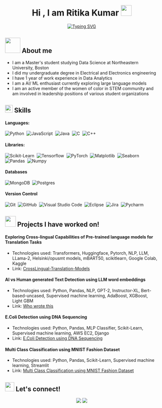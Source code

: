 <h1 align="center">Hi , I am Ritika Kumar <img src="https://media.giphy.com/media/hvRJCLFzcasrR4ia7z/giphy.gif" width="35"></h1>
<p align="center">
<a href="https://git.io/typing-svg"><img src="https://readme-typing-svg.demolab.com?font=Fira+Code&pause=1000&center=true&width=435&lines=Self-taught+Python+Programmer%2C;Data+Science+Graduate+Student%2C;AI%2FML+enthusiast%2C" alt="Typing SVG" /></a>
</p>
	
## <picture><img src = "https://github.com/7oSkaaa/7oSkaaa/blob/main/Images/about_me.gif?raw=true" width = 50px></picture> About me

- I am a Master's student studying Data Science at Northeastern University, Boston
- I did my undergraduate degree in Electrical and Electronics engineering
- I have 1 year of work experience in Data Analytics
- I am a AI/ ML enthusiast currently exploring large language models
- I am an active member of the women of color in STEM community and am involved in leadership positions of various student organizations

## <img src="https://media2.giphy.com/media/QssGEmpkyEOhBCb7e1/giphy.gif?cid=ecf05e47a0n3gi1bfqntqmob8g9aid1oyj2wr3ds3mg700bl&rid=giphy.gif" width ="25"><b> Skills</b>

####  Languages:

![Python](https://img.shields.io/badge/python-3670A0?style=for-the-badge&logo=python&logoColor=ffdd54)&nbsp;
![JavaScript](https://img.shields.io/badge/javascript-%23323330.svg?style=for-the-badge&logo=javascript&logoColor=%23F7DF1E)&nbsp;
![Java](https://img.shields.io/badge/java-%23ED8B00.svg?style=for-the-badge&logo=java&logoColor=white)&nbsp;
![C](https://img.shields.io/badge/c-%2300599C.svg?style=for-the-badge&logo=c&logoColor=white)&nbsp;
![C++](https://img.shields.io/badge/c++-%2300599C.svg?style=for-the-badge&logo=c%2B%2B&logoColor=white)&nbsp;

####  Libraries:

![Scikit-Learn](https://img.shields.io/badge/Scikit%20Learn-3670A0?style=for-the-badge&logo=python&logoColor=ffdd54)&nbsp;
![Tensorflow](https://img.shields.io/badge/Tensorflow-3670A0?style=for-the-badge&logoColor=ffdd90)&nbsp;
![PyTorch](https://img.shields.io/badge/Pytorch-e7aa9d?style=for-the-badge&logoColor=e7aa9d )&nbsp;
![Matplotlib](https://img.shields.io/badge/Matplotlib-%23323330.svg?style=for-the-badge)&nbsp;
![Seaborn](https://img.shields.io/badge/Seaborn-%23ED8B00.svg?style=for-the-badge)&nbsp;
![Pandas](https://img.shields.io/badge/Pandas-%2300599C.svg?style=for-the-badge)&nbsp;
![Numpy](https://img.shields.io/badge/Numpy-%2300599C.svg?style=for-the-badge)&nbsp;

#### Databases

![MongoDB](https://img.shields.io/badge/MongoDB-%234ea94b.svg?style=for-the-badge&logo=mongodb&logoColor=white)&nbsp;
![Postgres](https://img.shields.io/badge/postgres-%23316192.svg?style=for-the-badge&logo=postgresql&logoColor=white)&nbsp;

#### Version Control

![Git](https://img.shields.io/badge/git-%23F05033.svg?style=for-the-badge&logo=git&logoColor=white)&nbsp;
![GitHub](https://img.shields.io/badge/github-%23121011.svg?style=for-the-badge&logo=github&logoColor=white)&nbsp;
![Visual Studio Code](https://img.shields.io/badge/Visual%20Studio%20Code-0078d7.svg?style=for-the-badge&logo=visual-studio-code&logoColor=white)&nbsp;
![Eclipse](https://img.shields.io/badge/Eclipse-FE7A16.svg?style=for-the-badge&logo=Eclipse&logoColor=white)&nbsp;
![Jira](https://img.shields.io/badge/jira-%230A0FFF.svg?style=for-the-badge&logo=jira&logoColor=white)&nbsp;
![Pycharm](https://img.shields.io/badge/Pycharm-0078d7.svg?style=for-the-badge)&nbsp;

## <img src="https://media.giphy.com/media/iY8CRBdQXODJSCERIr/giphy.gif" width="35"><b> Projects I have worked on! </b>

#### Exploring Cross-lingual Capabilities of Pre-trained language models for Translation Tasks
- Technologies used: Transformers, Huggingface, Pytorch, NLP, LLM, LLama-2, Helsinki/opusmt models, mBART50, scikitlearn, Google Colab, Kaggle
- Link: <a href="https://github.com/Varsha-Ranganathan/CrossLingual-Translation-Models"> CrossLingual-Translation-Models</a>

#### AI vs Human generated Text Detection using LLM word embeddings
- Technologies used: Python, Pandas, NLP, GPT-2, Instructor-XL, Bert-based-uncased, Supervised machine learning, AdaBoost, XGBoost, Light GBM
- Link: <a href="https://github.com/ritikakumar0204/DS5010-Final-Project"> Who wrote this</a>

#### E.Coli Detection using DNA Sequencing
- Technologies used: Python, Pandas, MLP Classifier, Scikit-Learn, Supervised machine learning, AWS EC2, Django
- Link: <a href="https://github.com/ritikakumar0204/E.Coli-Detection-Using-DNA-Sequencing"> E.Coli Detection using DNA Sequencing</a>

#### Multi Class Classification using MNIST Fashion Dataset 
- Technologies used: Python, Pandas, Scikit-Learn, Supervised machine learning, Streamlit
- Link: <a href="https://github.com/ritikakumar0204/MNIST-Fashion--Multi-Class-Classification/blob/main/mnist_fashion.py">Multi Class Classification using MNIST Fashion Dataset  </a>


## <img src="https://media.giphy.com/media/ObNTw8Uzwy6KQ/giphy.gif" width="30px">&nbsp;Let's connect!

<p align="center">
<a href="www.linkedin.com/in/ritika-kumar-98a393191"><img src="https://img.shields.io/badge/-Ritika%20Kumar-0077B5?style=flat&logo=Linkedin&logoColor=white"/></a>
<a href="mailto:kumar.riti@northeastern.edu"><img src="https://img.shields.io/badge/-kumar.riti@northeastern.edu-D14836?style=flat&logo=mail&logoColor=white"/></a>
</p>

